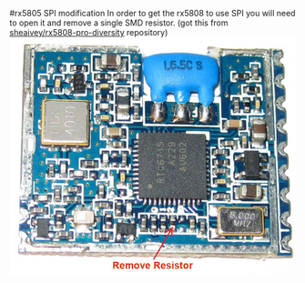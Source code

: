 #rx5805 SPI modification
In order to get the rx5808 to use SPI you will need to open it and remove a single SMD resistor.
(got this from [sheaivey/rx5808-pro-diversity](https://github.com/sheaivey/rx5808-pro-diversity) repository)
![rx5805 SPI modification](img/rx5808-new-top.jpg)